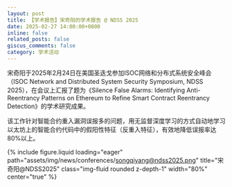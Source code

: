 ```yaml
---
layout: post
title: 【学术报告】宋奇阳的学术报告 @ NDSS 2025
date: 2025-02-27 14:00:00+0800
inline: false
related_posts: false
giscus_comments: false
category: 学术活动
---
```


宋奇阳于2025年2月24日在美国圣迭戈参加ISOC网络和分布式系统安全峰会（ISOC Network and Distributed System Security Symposium, NDSS 2025），在会议上汇报了题为《Silence False Alarms: Identifying Anti-Reentrancy Patterns on Ethereum to Refine Smart Contract Reentrancy Detection》的学术研究成果。

该工作针对智能合约重入漏洞误报多的问题，用无监督深度学习的方式自动地学习以太坊上的智能合约代码中的假阳性特征（反重入特征），有效地降低误报率达80%以上。

{% include figure.liquid loading="eager" path="assets/img/news/conferences/songqiyang@ndss2025.png" title="宋奇阳@NDSS2025" class="img-fluid rounded z-depth-1" width="80%" center="true" %}
